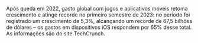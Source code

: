 Após queda em 2022, gasto global com jogos e aplicativos móveis retoma crescimento e atinge recorde no primeiro semestre de 2023: no período foi registrado um crescimento de 5,3%, alcançando um recorde de 67,5 bilhões de dólares – os gastos em dispositivos iOS respondem por 65% desse total. As informações são do site TechCrunch. 


